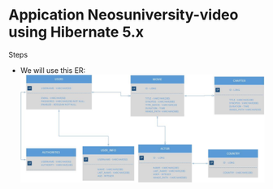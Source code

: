 # Appication Neosuniversity-video using Hibernate 5.x 

Steps

- We will use this ER:
![](https://github.com/hhugohm/neosuniversity-videoh/blob/master/src/main/resources/images/bd-videos-neosuniversity_v2.jpg)


